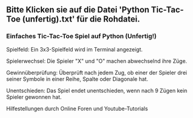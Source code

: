 ## Bitte Klicken sie auf die Datei 'Python Tic-Tac-Toe (unfertig).txt' für die Rohdatei.

### Einfaches Tic-Tac-Toe Spiel auf Python (Unfertig!)

Spielfeld: Ein 3x3-Spielfeld wird im Terminal angezeigt.

Spielerwechsel: Die Spieler "X" und "O" machen abwechselnd ihre Züge.

Gewinnüberprüfung: Überprüft nach jedem Zug, ob einer der Spieler drei seiner Symbole in einer Reihe, Spalte oder Diagonale hat.

Unentschieden: Das Spiel endet unentschieden, wenn nach 9 Zügen kein Spieler gewonnen hat.

Hilfestellungen durch Online Foren und Youtube-Tutorials
